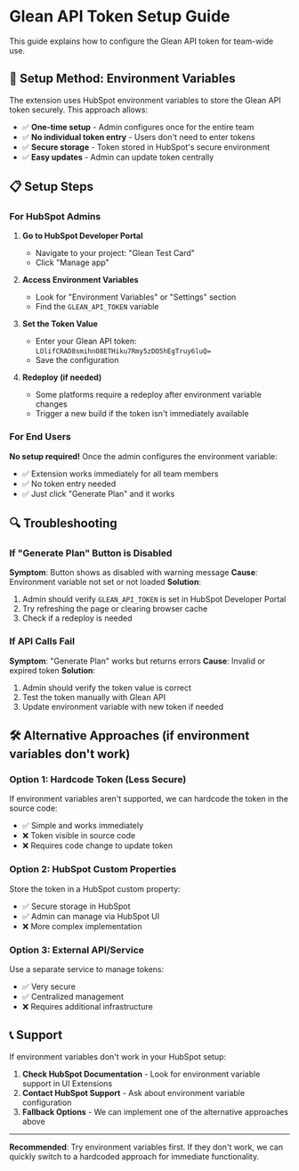 # Glean API Token Setup Guide

This guide explains how to configure the Glean API token for team-wide use.

## 🎯 Setup Method: Environment Variables

The extension uses HubSpot environment variables to store the Glean API token securely. This approach allows:
- ✅ **One-time setup** - Admin configures once for the entire team
- ✅ **No individual token entry** - Users don't need to enter tokens
- ✅ **Secure storage** - Token stored in HubSpot's secure environment
- ✅ **Easy updates** - Admin can update token centrally

## 📋 Setup Steps

### For HubSpot Admins

1. **Go to HubSpot Developer Portal**
   - Navigate to your project: "Glean Test Card"
   - Click "Manage app"

2. **Access Environment Variables**
   - Look for "Environment Variables" or "Settings" section
   - Find the `GLEAN_API_TOKEN` variable

3. **Set the Token Value**
   - Enter your Glean API token: `LOlifCRAD8smihnO8ETHiku7Rmy5zDO5hEgTruy6luQ=`
   - Save the configuration

4. **Redeploy (if needed)**
   - Some platforms require a redeploy after environment variable changes
   - Trigger a new build if the token isn't immediately available

### For End Users

**No setup required!** Once the admin configures the environment variable:
- ✅ Extension works immediately for all team members
- ✅ No token entry needed
- ✅ Just click "Generate Plan" and it works

## 🔍 Troubleshooting

### If "Generate Plan" Button is Disabled

**Symptom**: Button shows as disabled with warning message
**Cause**: Environment variable not set or not loaded
**Solution**: 
1. Admin should verify `GLEAN_API_TOKEN` is set in HubSpot Developer Portal
2. Try refreshing the page or clearing browser cache
3. Check if a redeploy is needed

### If API Calls Fail

**Symptom**: "Generate Plan" works but returns errors
**Cause**: Invalid or expired token
**Solution**:
1. Admin should verify the token value is correct
2. Test the token manually with Glean API
3. Update environment variable with new token if needed

## 🛠 Alternative Approaches (if environment variables don't work)

### Option 1: Hardcode Token (Less Secure)
If environment variables aren't supported, we can hardcode the token in the source code:
- ✅ Simple and works immediately
- ❌ Token visible in source code
- ❌ Requires code change to update token

### Option 2: HubSpot Custom Properties
Store the token in a HubSpot custom property:
- ✅ Secure storage in HubSpot
- ✅ Admin can manage via HubSpot UI
- ❌ More complex implementation

### Option 3: External API/Service
Use a separate service to manage tokens:
- ✅ Very secure
- ✅ Centralized management
- ❌ Requires additional infrastructure

## 📞 Support

If environment variables don't work in your HubSpot setup:
1. **Check HubSpot Documentation** - Look for environment variable support in UI Extensions
2. **Contact HubSpot Support** - Ask about environment variable configuration
3. **Fallback Options** - We can implement one of the alternative approaches above

---

**Recommended**: Try environment variables first. If they don't work, we can quickly switch to a hardcoded approach for immediate functionality. 